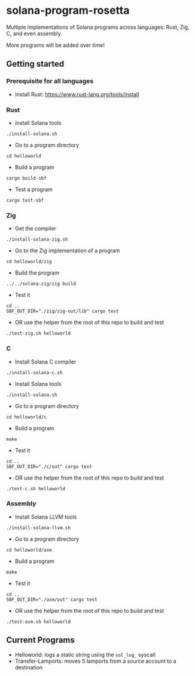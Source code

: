 # solana-program-rosetta

Multiple implementations of Solana programs across languages: Rust, Zig, C, and
even assembly.

More programs will be added over time!

## Getting started

### Prerequisite for all languages

* Install Rust: https://www.rust-lang.org/tools/install

### Rust

* Install Solana tools

```console
./install-solana.sh
```

* Go to a program directory

```console
cd helloworld
```

* Build a program

```console
cargo build-sbf
```

* Test a program

```console
cargo test-sbf
```

### Zig

* Get the compiler

```console
./install-solana-zig.sh
```

* Go to the Zig implementation of a program

```console
cd helloworld/zig
```

* Build the program

```console
../../solana-zig/zig build
```

* Test it

```console
cd ..
SBF_OUT_DIR="./zig/zig-out/lib" cargo test
```

* OR use the helper from the root of this repo to build and test

```console
./test-zig.sh helloworld
```

### C

* Install Solana C compiler

```console
./install-solana-c.sh
```

* Install Solana tools

```console
./install-solana.sh
```

* Go to a program directory

```console
cd helloworld/c
```

* Build a program

```console
make
```

* Test it

```console
cd ..
SBF_OUT_DIR="./c/out" cargo test
```

* OR use the helper from the root of this repo to build and test

```console
./test-c.sh helloworld
```

### Assembly

* Install Solana LLVM tools

```console
./install-solana-llvm.sh
```

* Go to a program directory

```console
cd helloworld/asm
```

* Build a program

```console
make
```

* Test it

```console
cd ..
SBF_OUT_DIR="./asm/out" cargo test
```

* OR use the helper from the root of this repo to build and test

```console
./test-asm.sh helloworld
```

## Current Programs

* Helloworld: logs a static string using the `sol_log_` syscall
* Transfer-Lamports: moves 5 lamports from a source account to a destination
